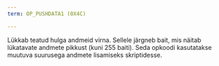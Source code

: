 ```yaml
---
term: OP_PUSHDATA1 (0X4C)

---
```

Lükkab teatud hulga andmeid virna. Sellele järgneb bait, mis näitab lükatavate andmete pikkust (kuni 255 baiti). Seda opkoodi kasutatakse muutuva suurusega andmete lisamiseks skriptidesse.